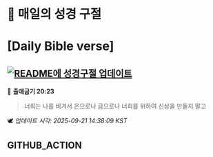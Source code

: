 # 🙏 매일의 성경 구절
# [Daily Bible verse]
## [![README에 성경구절 업데이트](https://github.com/DONGSUKA/first_test/actions/workflows/update-readme-bible.yml/badge.svg)](https://github.com/DONGSUKA/first_test/actions/workflows/update-readme-bible.yml)
<!-- START_BIBLE_VERSE -->
📖 **출애굽기 20:23**
> 너희는 나를 비겨서 은으로나 금으로나 너희를 위하여 신상을 만들지 말고

🕊️ _업데이트 시각: 2025-09-21 14:38:09 KST_
  <!-- END_BIBLE_VERSE -->
## GITHUB_ACTION
